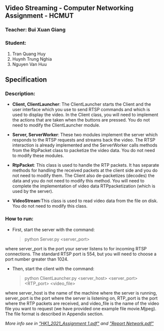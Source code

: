 ## Video Streaming - Computer Networking Assignment - HCMUT

### Teacher: Bui Xuan Giang
### Student:
1. Tran Quang Huy
2. Huynh Trung Nghia
3. Nguyen Van Huu

## Specification
### Description:

- **Client, ClientLauncher**: The ClientLauncher starts the Client and the user interface which you use to send RTSP commands and which is used to display the video. In the Client class, you will need to implement the actions that are taken when the buttons are pressed. You do not need to modify the ClientLauncher module.

- **Server, ServerWorker**: These two modules implement the server which responds to the RTSP requests and streams back the video. The RTSP interaction is already implemented and the ServerWorker calls methods from the RtpPacket class to packetize the video data. You do not need to modify these modules.

- **RtpPacket**: This class is used to handle the RTP packets. It has separate methods for handling the received packets at the client side and you do not need to modify them. The Client also de-packetizes (decodes) the data and you do not need to modify this method. You will need to complete the implementation of video data RTPpacketization (which is used by the server).

- **VideoStream**:This class is used to read video data from the file on disk. You do not need to modify this class.

### How to run:

- First, start the server with the command:

    > python Server.py <server_port>

where server_port is the port your server listens to for incoming RTSP connections. The standard RTSP port is 554, but you will need to choose a port number greater than 1024.

- Then, start the client with the command:
    
    >  python ClientLauncher.py <server_host> <server_port> <RTP_port> <video_file>

where server_host is the name of the machine where the server is running, server_port is the port where the server is listening on, RTP_port is the port where the RTP packets are received, and video_file is the name of the video file you want to request (we have provided one example file movie.Mjpeg). The file format is described in Appendix section.


*More info see in ["HK1_2021_Assignment 1.pdf"](https://github.com/huunguyencs/Video_Streaming_HCMUT/blob/main/HK1_2021_Assignment%201.pdf) and ["Report Network.pdf"](https://github.com/huunguyencs/Video_Streaming_HCMUT/blob/main/HK1_2021_Assignment%201.pdf)*
